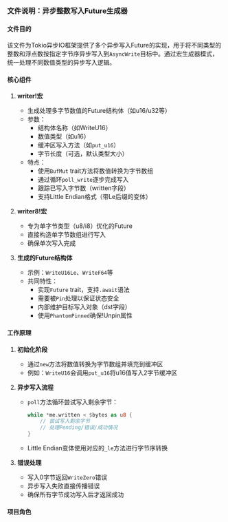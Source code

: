 ### 文件说明：异步整数写入Future生成器

#### 文件目的
该文件为Tokio异步IO框架提供了多个异步写入Future的实现，用于将不同类型的整数和浮点数按指定字节序异步写入到`AsyncWrite`目标中。通过宏生成器模式，统一处理不同数值类型的异步写入逻辑。

#### 核心组件
1. **writer!宏**
   - 生成处理多字节数值的Future结构体（如u16/u32等）
   - 参数：
     - 结构体名称（如WriteU16）
     - 数值类型（如u16）
     - 缓冲区写入方法（如`put_u16`）
     - 字节长度（可选，默认类型大小）
   - 特点：
     - 使用`BufMut` trait方法将数值转换为字节数组
     - 通过循环`poll_write`逐步完成写入
     - 跟踪已写入字节数（written字段）
     - 支持Little Endian格式（带Le后缀的变体）

2. **writer8!宏**
   - 专为单字节类型（u8/i8）优化的Future
   - 直接构造单字节数组进行写入
   - 确保单次写入完成

3. **生成的Future结构体**
   - 示例：`WriteU16Le`、`WriteF64`等
   - 共同特性：
     - 实现`Future` trait，支持`.await`语法
     - 需要被`Pin`处理以保证状态安全
     - 内部维护目标写入对象（dst字段）
     - 使用`PhantomPinned`确保!Unpin属性

#### 工作原理
1. **初始化阶段**
   - 通过`new`方法将数值转换为字节数组并填充到缓冲区
   - 例如：`WriteU16`会调用`put_u16`将u16值写入2字节缓冲区

2. **异步写入流程**
   - `poll`方法循环尝试写入剩余字节：
     ```rust
     while *me.written < $bytes as u8 {
         // 尝试写入剩余字节
         // 处理Pending/错误/成功情况
     }
     ```
   - Little Endian变体使用对应的`_le`方法进行字节序转换

3. **错误处理**
   - 写入0字节返回`WriteZero`错误
   - 异步写入失败直接传播错误
   - 确保所有字节成功写入后才返回成功

#### 项目角色